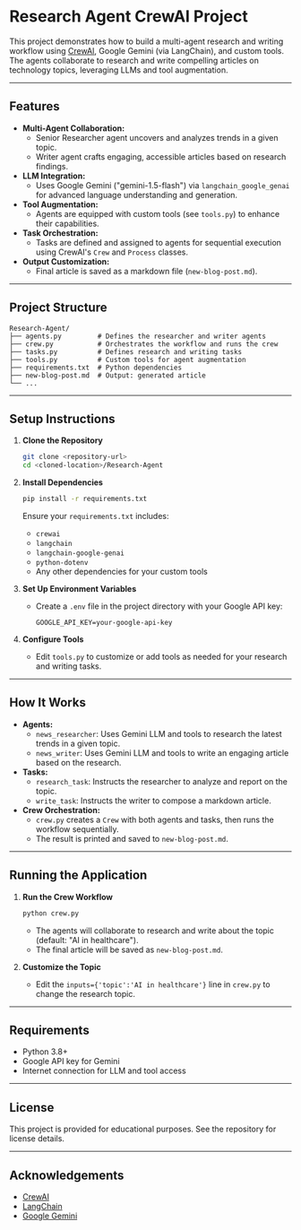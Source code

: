 # Research Agent CrewAI Project

This project demonstrates how to build a multi-agent research and writing workflow using [CrewAI](https://github.com/joaomdmoura/crewAI), Google Gemini (via LangChain), and custom tools. The agents collaborate to research and write compelling articles on technology topics, leveraging LLMs and tool augmentation.

---

## Features

- **Multi-Agent Collaboration:**
  - Senior Researcher agent uncovers and analyzes trends in a given topic.
  - Writer agent crafts engaging, accessible articles based on research findings.
- **LLM Integration:**
  - Uses Google Gemini ("gemini-1.5-flash") via `langchain_google_genai` for advanced language understanding and generation.
- **Tool Augmentation:**
  - Agents are equipped with custom tools (see `tools.py`) to enhance their capabilities.
- **Task Orchestration:**
  - Tasks are defined and assigned to agents for sequential execution using CrewAI's `Crew` and `Process` classes.
- **Output Customization:**
  - Final article is saved as a markdown file (`new-blog-post.md`).

---

## Project Structure

```
Research-Agent/
├── agents.py         # Defines the researcher and writer agents
├── crew.py           # Orchestrates the workflow and runs the crew
├── tasks.py          # Defines research and writing tasks
├── tools.py          # Custom tools for agent augmentation
├── requirements.txt  # Python dependencies
├── new-blog-post.md  # Output: generated article
└── ...
```

---

## Setup Instructions

1. **Clone the Repository**
   ```bash
   git clone <repository-url>
   cd <cloned-location>/Research-Agent
   ```

2. **Install Dependencies**
   ```bash
   pip install -r requirements.txt
   ```
   Ensure your `requirements.txt` includes:
   - `crewai`
   - `langchain`
   - `langchain-google-genai`
   - `python-dotenv`
   - Any other dependencies for your custom tools

3. **Set Up Environment Variables**
   - Create a `.env` file in the project directory with your Google API key:
     ```
     GOOGLE_API_KEY=your-google-api-key
     ```

4. **Configure Tools**
   - Edit `tools.py` to customize or add tools as needed for your research and writing tasks.

---

## How It Works

- **Agents:**
  - `news_researcher`: Uses Gemini LLM and tools to research the latest trends in a given topic.
  - `news_writer`: Uses Gemini LLM and tools to write an engaging article based on the research.
- **Tasks:**
  - `research_task`: Instructs the researcher to analyze and report on the topic.
  - `write_task`: Instructs the writer to compose a markdown article.
- **Crew Orchestration:**
  - `crew.py` creates a `Crew` with both agents and tasks, then runs the workflow sequentially.
  - The result is printed and saved to `new-blog-post.md`.

---

## Running the Application

1. **Run the Crew Workflow**
   ```bash
   python crew.py
   ```
   - The agents will collaborate to research and write about the topic (default: "AI in healthcare").
   - The final article will be saved as `new-blog-post.md`.

2. **Customize the Topic**
   - Edit the `inputs={'topic':'AI in healthcare'}` line in `crew.py` to change the research topic.

---

## Requirements

- Python 3.8+
- Google API key for Gemini
- Internet connection for LLM and tool access

---

## License

This project is provided for educational purposes. See the repository for license details.

---

## Acknowledgements

- [CrewAI](https://github.com/joaomdmoura/crewAI)
- [LangChain](https://github.com/langchain-ai/langchain)
- [Google Gemini](https://ai.google.dev/)
